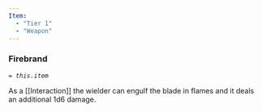 ```yaml
---
Item:
  - "Tier 1"
  - "Weapon"
---
```

### Firebrand
_`= this.item`_ 

As a [[Interaction]] the wielder can engulf the blade in flames and it deals an additional 1d6 damage.